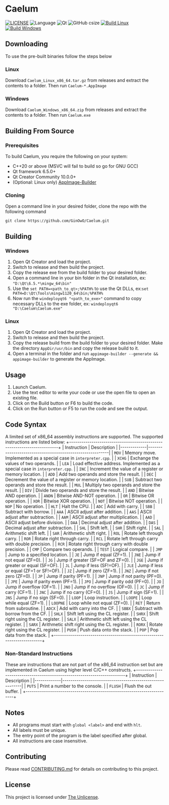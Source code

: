 # Caelum
[![LICENSE](https://img.shields.io/github/license/GinOwO/Caelum?color=blue)](LICENSE) ![Language](https://img.shields.io/badge/Language-C%2B%2B-brightgreen) ![Qt](https://img.shields.io/badge/Qt-6.5.0-brightgreen) ![GitHub csize](https://img.shields.io/github/languages/code-size/GinOwO/Caelum) [![Build Linux](https://github.com/GinOwO/Caelum/actions/workflows/c-cpp-build-linux.yaml/badge.svg?event=push)](https://github.com/GinOwO/Caelum/actions/workflows/c-cpp-build-linux.yaml) [![Build Windows](https://github.com/GinOwO/Caelum/actions/workflows/c-cpp-build-windows.yaml/badge.svg?event=push)](https://github.com/GinOwO/Caelum/actions/workflows/c-cpp-build-windows.yaml)

## Downloading

To use the pre-built binaries follow the steps below

### Linux

Download `Caelum_Linux_x86_64.tar.gz` from releases and extract the contents to a folder. Then run `Caelum-*.AppImage`

### Windows

Download `Caelum_Windows_x86_64.zip` from releases and extract the contents to a folder. Then run `Caelum.exe`

## Building From Source

### Prerequisites

To build Caelum, you require the following on your system:

- C++20 or above (MSVC will fail to build so go for GNU GCC)
- Qt framework 6.5.0+
- Qt Creator Community 10.0.0+
- (Optional: Linux only) [AppImage-Builder](https://appimage-builder.readthedocs.io/en/latest/intro/install.html)

### Cloning 

Open a command line in your desired folder, clone the repo with the following command
```
git clone https://github.com/GinOwO/Caelum.git
```

## Building

### Windows
1. Open Qt Creator and load the project.
2. Switch to release and then build the project.
3. Copy the release exe from the build folder to your desired folder.
4. Open a command line in your bin folder in the Qt installation, ex: `"D:\Qt\6.5.*\mingw_64\bin"`
5. Use the `set PATH=<path_to_qt>;%PATH%` to use the Qt DLLs, ex:`set PATH=D:\Qt\Tools\mingw1120_64\bin;%PATH%`
6. Now run the `windeployqt6 "<path_to_exe>"` command to copy necessary DLLs to the exe folder, ex: `windeployqt6 "D:\Caelum\Caelum.exe"`

### Linux
1. Open Qt Creator and load the project.
2. Switch to release and then build the project.
3. Copy the release build from the build folder to your desired folder. Make the directory `AppDir/usr/bin` and copy the release build to it.
4. Open a terminal in the folder and run `appimage-builder --generate && appimage-builder` to generate the AppImage.

## Usage
1. Launch Caelum.
2. Use the text editor to write your code or use the open file to open an existing file.
3. Click on the Build button or F6 to build the code.
4. Click on the Run button or F5 to run the code and see the output.

## Code Syntax
A limited set of x86_64 assembly instructions are supported. The supported instructions are listed below:
+------------------------------------------------------------------------+
| Instruction | Description                                              |
|-------------|----------------------------------------------------------|
| `MOV`       | Memory move. Implemented as a special case in `interpreter.cpp`.            |
| `XCHG`      | Exchange the values of two operands.                     |
| `LEA`       | Load effective address. Implemented as a special case in `interpreter.cpp`. |
| `INC`       | Increment the value of a register or memory location.    |
| `ADD`       | Add two operands and store the result.                   |
| `DEC`       | Decrement the value of a register or memory location.    |
| `SUB`       | Subtract two operands and store the result.              |
| `MUL`       | Multiply two operands and store the result.              |
| `DIV`       | Divide two operands and store the result.                |
| `AND`       | Bitwise AND operation.                                   |
| `ANDN`      | Bitwise AND-NOT operation.                               |
| `OR`        | Bitwise OR operation.                                    |
| `XOR`       | Bitwise XOR operation.                                   |
| `NOT`       | Bitwise NOT operation.                                   |
| `NOP`       | No operation.                                            |
| `HLT`       | Halt the CPU.                                            |
| `ADC`       | Add with carry.                                          |
| `SBB`       | Subtract with borrow.                                    |
| `AAA`       | ASCII adjust after addition.                             |
| `AAS`       | ASCII adjust after subtraction.                          |
| `AAM`       | ASCII adjust after multiplication.                       |
| `AAD`       | ASCII adjust before division.                            |
| `DAA`       | Decimal adjust after addition.                           |
| `DAS`       | Decimal adjust after subtraction.                        |
| `SHL`       | Shift left.                                              |
| `SHR`       | Shift right.                                             |
| `SAL`       | Arithmetic shift left.                                   |
| `SAR`       | Arithmetic shift right.                                  |
| `ROL`       | Rotate left through carry.                               |
| `ROR`       | Rotate right through carry.                              |
| `RCL`       | Rotate left through carry with double precision.         |
| `RCR`       | Rotate right through carry with double precision.        |
| `CMP`       | Compare two operands.                                    |
| `TEST`      | Logical compare.                                         |
| `JMP`       | Jump to a specified location.                            |
| `JE`        | Jump if equal (ZF=1).                                    |
| `JNE`       | Jump if not equal (ZF=0).                                |
| `JG`        | Jump if greater (SF=OF and ZF=0).                        |
| `JGE`       | Jump if greater or equal (SF=OF).                        |
| `JL`        | Jump if less (SF!=OF).                                   |
| `JLE`       | Jump if less or equal (ZF=1 or SF!=OF).                  |
| `JZ`        | Jump if zero (ZF=1).                                     |
| `JNZ`       | Jump if not zero (ZF=0).                                 |
| `JP`        | Jump if parity (PF=1).                                   |
| `JNP`       | Jump if not parity (PF=0).                               |
| `JPE`       | Jump if parity even (PF=1).                              |
| `JPO`       | Jump if parity odd (PF=0).                               |
| `JO`        | Jump if overflow (OF=1).                                 |
| `JNO`       | Jump if no overflow (OF=0).                              |
| `JC`        | Jump if carry (CF=1).                                    |
| `JNC`       | Jump if no carry (CF=0).                                 |
| `JS`        | Jump if sign (SF=1).                                     |
| `JNS`       | Jump if no sign (SF=0).                                  |
| `LOOP`      | Loop instruction.                                        |
| `LOOPE`     | Loop while equal (ZF=1).                                 |
| `LOOPNE`    | Loop while not equal (ZF=0).                             |
| `RET`       | Return from subroutine.                                  |
| `ADCX`      | Add with carry into the CF.                              |
| `SBBX`      | Subtract with borrow from the CF.                        |
| `SHLX`      | Shift left using the CL register.                        |
| `SHRX`      | Shift right using the CL register.                       |
| `SALX`      | Arithmetic shift left using the CL register.             |
| `SARX`      | Arithmetic shift right using the CL register.            |
| `RORX`      | Rotate right using the CL register.                      |
| `PUSH`      | Push data onto the stack.                                |
| `POP`       | Pop data from the stack.                                 |
+------------------------------------------------------------------------+

### Non-Standard Instructions
These are instructions that are not part of the x86_64 instruction set but are implemented in Caelum using higher level C/C++ constructs.
+------------------------------------------------------------------------+
| Instruction | Description                                              |
|-------------|----------------------------------------------------------|
| `PUTS`      | Print a number to the console.                           |
| `FLUSH`     | Flush the out buffer.                                    |
+------------------------------------------------------------------------+

## Notes
- All programs must start with `global <label>` and end with `hlt`.
- All labels must be unique.
- The entry point of the program is the label specified after global.
- All instructions are case insensitive.

## Contributing
Please read [CONTRIBUTING.md](./.github/CONTRIBUTING.md) for details on contributing to this project.

## License

This project is licensed under [The Unlicense](LICENSE).
